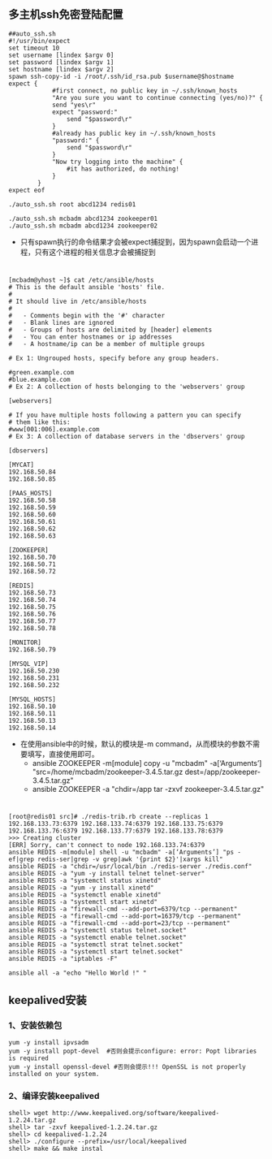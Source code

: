 ## **多主机ssh免密登陆配置**
    ##auto_ssh.sh
    #!/usr/bin/expect  
    set timeout 10  
    set username [lindex $argv 0]  
    set password [lindex $argv 1]  
    set hostname [lindex $argv 2]  
    spawn ssh-copy-id -i /root/.ssh/id_rsa.pub $username@$hostname
    expect {
                #first connect, no public key in ~/.ssh/known_hosts
                "Are you sure you want to continue connecting (yes/no)?" {
                send "yes\r"
                expect "password:"
                    send "$password\r"
                }
                #already has public key in ~/.ssh/known_hosts
                "password:" {
                    send "$password\r"
                }
                "Now try logging into the machine" {
                    #it has authorized, do nothing!
                }
            }
    expect eof
    
    ./auto_ssh.sh root abcd1234 redis01
    
    ./auto_ssh.sh mcbadm abcd1234 zookeeper01
    ./auto_ssh.sh mcbadm abcd1234 zookeeper02

* 只有spawn执行的命令结果才会被expect捕捉到，因为spawn会启动一个进程，只有这个进程的相关信息才会被捕捉到

# 
    [mcbadm@yhost ~]$ cat /etc/ansible/hosts 
    # This is the default ansible 'hosts' file.
    #
    # It should live in /etc/ansible/hosts
    #
    #   - Comments begin with the '#' character
    #   - Blank lines are ignored
    #   - Groups of hosts are delimited by [header] elements
    #   - You can enter hostnames or ip addresses
    #   - A hostname/ip can be a member of multiple groups
    
    # Ex 1: Ungrouped hosts, specify before any group headers.
    
    #green.example.com
    #blue.example.com
    # Ex 2: A collection of hosts belonging to the 'webservers' group
    
    [webservers]
    
    # If you have multiple hosts following a pattern you can specify
    # them like this:
    #www[001:006].example.com
    # Ex 3: A collection of database servers in the 'dbservers' group
    
    [dbservers]
    
    [MYCAT]
    192.168.50.84
    192.168.50.85
    
    [PAAS_HOSTS]
    192.168.50.58
    192.168.50.59
    192.168.50.60
    192.168.50.61
    192.168.50.62
    192.168.50.63
    
    [ZOOKEEPER]
    192.168.50.70
    192.168.50.71
    192.168.50.72
    
    [REDIS]
    192.168.50.73
    192.168.50.74
    192.168.50.75
    192.168.50.76
    192.168.50.77
    192.168.50.78
    
    [MONITOR]
    192.168.50.79
    
    [MYSQL_VIP]
    192.168.50.230
    192.168.50.231
    192.168.50.232
    
    [MYSQL_HOSTS]
    192.168.50.10
    192.168.50.11
    192.168.50.13
    192.168.50.14

* 在使用ansible中的时候，默认的模块是-m command，从而模块的参数不需要填写，直接使用即可。
  * ansible ZOOKEEPER -m[module] copy -u "mcbadm" -a[‘Arguments’] "src=/home/mcbadm/zookeeper-3.4.5.tar.gz dest=/app/zookeeper-3.4.5.tar.gz"
  * ansible ZOOKEEPER -a "chdir=/app tar -zxvf zookeeper-3.4.5.tar.gz"
#   
    [root@redis01 src]# ./redis-trib.rb create --replicas 1 192.168.133.73:6379 192.168.133.74:6379 192.168.133.75:6379 192.168.133.76:6379 192.168.133.77:6379 192.168.133.78:6379
    >>> Creating cluster
    [ERR] Sorry, can't connect to node 192.168.133.74:6379
    ansible REDIS -m[module] shell -u "mcbadm" -a[‘Arguments’] "ps -ef|grep redis-ser|grep -v grep|awk '{print $2}'|xargs kill"
    ansible REDIS -a "chdir=/usr/local/bin ./redis-server ./redis.conf"
    ansible REDIS -a "yum -y install telnet telnet-server"
    ansible REDIS -a "systemctl status xinetd"
    ansible REDIS -a "yum -y install xinetd"
    ansible REDIS -a "systemctl enable xinetd"
    ansible REDIS -a "systemctl start xinetd"
    ansible REDIS -a "firewall-cmd --add-port=6379/tcp --permanent"
    ansible REDIS -a "firewall-cmd --add-port=16379/tcp --permanent"
    ansible REDIS -a "firewall-cmd --add-port=23/tcp --permanent"
    ansible REDIS -a "systemctl status telnet.socket"
    ansible REDIS -a "systemctl enable telnet.socket"
    ansible REDIS -a "systemctl strat telnet.socket"
    ansible REDIS -a "systemctl start telnet.socket"
    ansible REDIS -a "iptables -F"
    
    ansible all -a "echo "Hello World !" "

## **keepalived安装**
### 1、安装依赖包
    yum -y install ipvsadm
    yum -y install popt-devel  #否则会提示configure: error: Popt libraries is required
    yum -y install openssl-devel #否则会提示!!! OpenSSL is not properly installed on your system. 
### 2、编译安装keepalived
    shell> wget http://www.keepalived.org/software/keepalived-1.2.24.tar.gz
    shell> tar -zxvf keepalived-1.2.24.tar.gz
    shell> cd keepalived-1.2.24
    shell> ./configure --prefix=/usr/local/keepalived
    shell> make && make instal

